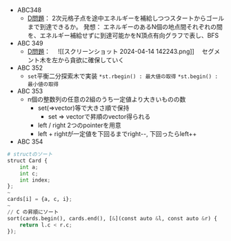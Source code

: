 - ABC348
	- [D問題](https://atcoder.jp/contests/abc348/tasks/abc348_d)：
	  2次元格子点を途中エネルギーを補給しつつスタートからゴールまで到達できるか。
	  発想：
	  エネルギーのあるN個の地点間それぞれの間を、エネルギー補給せずに到達可能かをN頂点有向グラフで表し、BFS
- ABC 349
	- [D問題](https://atcoder.jp/contests/abc349/editorial/9772)：
	　![[スクリーンショット 2024-04-14 142243.png]]
	　セグメント木を左から貪欲に確保していく
- ABC 352
	- `set`平衡二分探索木で実装
		  `*st.rbegin() : 最大値の取得`
		  `*st.begin() : 最小値の取得`
- ABC 353
	- n個の整数列の任意の2組のうち一定値より大きいものの数
		- set(=>vector)等で大きさ順で保持
			- set => vectorで昇順のvector得られる
		- left / right 2つのpointerを用意
		- left + rightが一定値を下回るまでright--, 下回ったらleft++
- ABC 354
```python
# structのソート
struct Card {　
	int a;
    int c;
    int index;
};
~
cards[i] = {a, c, i};
~
// C の昇順にソート
sort(cards.begin(), cards.end(), [&](const auto &l, const auto &r) {
	return l.c < r.c;
});

```
	


